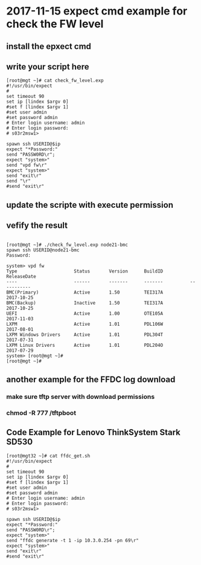 # 2017-11-15 expect cmd example for check the FW level

## install the epxect cmd 
## write your script here 
```
[root@mgt ~]# cat check_fw_level.exp
#!/usr/bin/expect
#
set timeout 90
set ip [lindex $argv 0]
#set f [lindex $argv 1]
#set user admin
#set password admin
# Enter login username: admin
# Enter login password:
# s03r2msw1>

spawn ssh USERID@$ip
expect "*Password:"
send "PASSW0RD\r";
expect "system>"
send "vpd fw\r"
expect "system>"
send "exit\r"
send "\r"
#send "exit\r"

``` 
## update the scripte with execute permission 
## vefify the result 

```

[root@mgt ~]# ./check_fw_level.exp node21-bmc
spawn ssh USERID@node21-bmc
Password:

system> vpd fw
Type                     Status       Version      BuildID          ReleaseDate
----                     ------       -------      -------          -----------
BMC(Primary)             Active       1.50         TEI317A          2017-10-25
BMC(Backup)              Inactive     1.50         TEI317A          2017-10-25
UEFI                     Active       1.00         OTE105A          2017-11-03
LXPM                     Active       1.01         PDL106W          2017-08-01
LXPM Windows Drivers     Active       1.01         PDL304T          2017-07-31
LXPM Linux Drivers       Active       1.01         PDL204O          2017-07-29
system> [root@mgt ~]#
[root@mgt ~]#

```
##  another example for the FFDC log download
### make sure tftp server with download permissions 
### chmod -R 777 /tftpboot
### 
## Code Example for Lenovo ThinkSystem Stark SD530 


```
[root@mgt32 ~]# cat ffdc_get.sh
#!/usr/bin/expect
#
set timeout 90
set ip [lindex $argv 0]
#set f [lindex $argv 1]
#set user admin
#set password admin
# Enter login username: admin
# Enter login password:
# s03r2msw1>

spawn ssh USERID@$ip
expect "*Password:"
send "PASSW0RD\r";
expect "system>"
send "ffdc generate -t 1 -ip 10.3.0.254 -pn 69\r"
expect "system>"
send "exit\r"
#send "exit\r"
```
